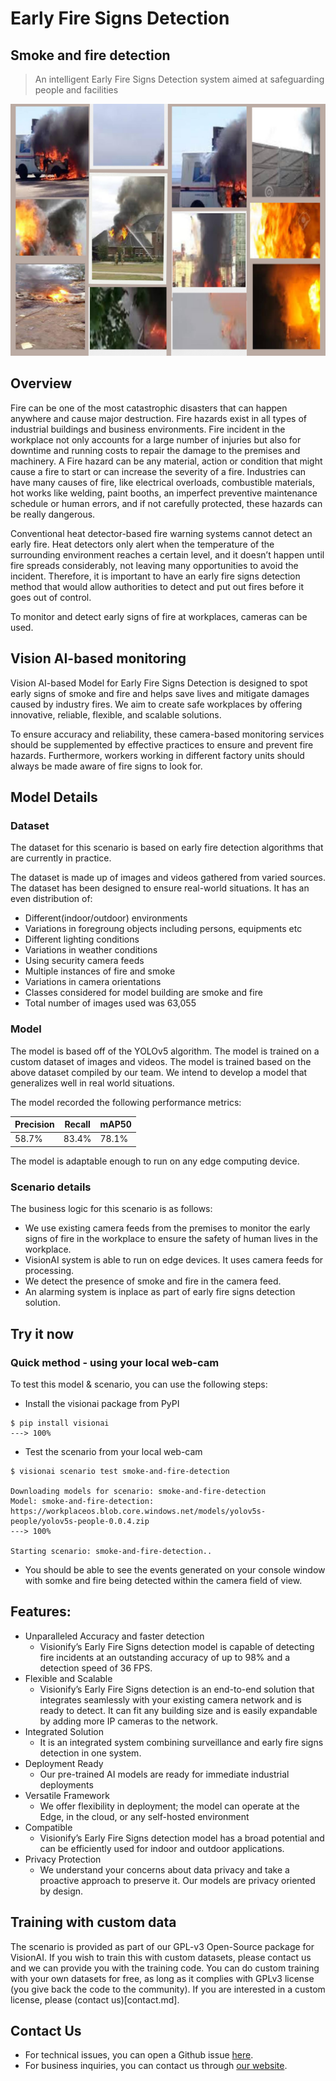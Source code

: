 # Early Fire Signs Detection

## Smoke and fire detection

> An intelligent Early Fire Signs Detection system aimed at safeguarding people and facilities

![](../img/earlyfire_collage.png)


## Overview 

Fire can be one of the most catastrophic disasters that can happen anywhere and cause major destruction. Fire hazards exist in all types of industrial buildings and business environments. Fire incident in the workplace not only accounts for a large number of injuries but also for downtime and running costs to repair the damage to the premises and machinery. A Fire hazard can be any material, action or condition that might cause a fire to start or can increase the severity of a fire. Industries can have many causes of fire, like electrical overloads, combustible materials, hot works like welding, paint booths, an imperfect preventive maintenance schedule or human errors, and if not carefully protected, these hazards can be really dangerous.  

Conventional heat detector-based fire warning systems cannot detect an early fire. Heat detectors only alert when the temperature of the surrounding environment reaches a certain level, and it doesn’t happen until fire spreads considerably, not leaving many opportunities to avoid the incident. Therefore, it is important to have an early fire signs detection method that would allow authorities to detect and put out fires before it goes out of control.  

To monitor and detect early signs of fire at workplaces, cameras can be used. 

## Vision AI-based monitoring 

Vision AI-based Model for Early Fire Signs Detection is designed to spot early signs of smoke and fire and helps save lives and mitigate damages caused by industry fires. We aim to create safe workplaces by offering innovative, reliable, flexible, and scalable solutions. 

To ensure accuracy and reliability, these camera-based monitoring services should be supplemented by effective practices to ensure and prevent fire hazards. Furthermore, workers working in different factory units should always be made aware of fire signs to look for. 


## Model Details 

### Dataset 

The dataset for this scenario is based on early fire detection algorithms that are currently in practice.  

The dataset is made up of images and videos gathered from varied sources. The dataset has been designed to ensure real-world situations. It has an even distribution of: 


- Different(indoor/outdoor) environments 
- Variations in foregroung objects including persons, equipments etc 
- Different lighting conditions
- Variations in weather conditions 
- Using security camera feeds 
- Multiple instances of fire and smoke 
- Variations in camera orientations 
- Classes considered for model building are smoke and fire
- Total number of images used was 63,055


### Model 

The model is based off of the YOLOv5 algorithm. The model is trained on a custom dataset of images and videos. The model is trained based on the above dataset compiled by our team. We intend to develop a model that generalizes well in real world situations. 

The model recorded the following performance metrics:

|Precision|	Recall	|mAP50	|
|---------|---------|-------|
|58.7%	  |83.4%    |78.1%  |

The model is adaptable enough to run on any edge computing device.


### Scenario details

The business logic for this scenario is as follows: 

- We use existing camera feeds from the premises to monitor the early signs of fire in the workplace to ensure the safety of human lives in the workplace. 
- VisionAI system is able to run on edge devices. It uses camera feeds for processing. 
- We detect the presence of smoke and fire in the camera feed. 
- An alarming system is inplace as part of early fire signs detection solution.



## Try it now

### Quick method - using your local web-cam


To test this model & scenario, you can use the following steps:

- Install the visionai package from PyPI

<div class=termy>

```console
$ pip install visionai
---> 100%
```
</div>

- Test the scenario from your local web-cam

<div class=termy>

```console
$ visionai scenario test smoke-and-fire-detection

Downloading models for scenario: smoke-and-fire-detection
Model: smoke-and-fire-detection: https://workplaceos.blob.core.windows.net/models/yolov5s-people/yolov5s-people-0.0.4.zip
---> 100%

Starting scenario: smoke-and-fire-detection..

```
</div>


- You should be able to see the events generated on your console window with somke and fire being detected within the camera field of view.


## Features: 
- Unparalleled Accuracy and faster detection
     - Visionify’s Early Fire Signs detection model is capable of detecting fire incidents at an outstanding accuracy of up to 98% and a detection speed of 36 FPS.
- Flexible and Scalable 
    - Visionify’s Early Fire Signs detection is an end-to-end solution that integrates seamlessly with your existing camera network and is ready to detect. It can fit any building size and is easily expandable by adding more IP cameras to the network. 
- Integrated Solution 
    - It is an integrated system combining surveillance and early fire signs detection in one system.
- Deployment Ready 
	- Our pre-trained AI models are ready for immediate industrial deployments
- Versatile Framework 
    - We offer flexibility in deployment; the model can operate at the Edge, in the cloud, or any self-hosted environment 
- Compatible 
    - Visionify’s Early Fire Signs detection model has a broad potential and can be efficiently used for indoor and outdoor applications. 
- Privacy Protection
    - We understand your concerns about data privacy and take a proactive approach to preserve it. Our models are privacy oriented by design.







## Training with custom data

The scenario is provided as part of our GPL-v3 Open-Source package for VisionAI. If you wish to train this with custom datasets, please contact us and we can provide you with the training code. You can do custom training with your own datasets for free, as long as it complies with GPLv3 license (you give back the code to the community). If you are interested in a custom license, please (contact us)[contact.md].


## Contact Us

- For technical issues, you can open a Github issue [here](https://github.com/visionify/visionai).
- For business inquiries, you can contact us through [our website](https://visionify.ai/contact).